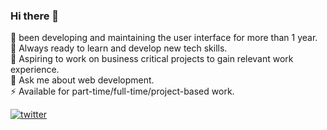 ### Hi there 👋

🔭 been developing and maintaining the user interface for more than 1 year.
<br>
🌱 Always ready to learn and develop new tech skills.
<br>
👯 Aspiring to work on business critical projects to gain relevant work experience.
<br>
💬 Ask me about web development.
<br>
⚡ Available for part-time/full-time/project-based work.
<br>


<a href="twitter.com">![twitter](https://user-images.githubusercontent.com/104835999/208291659-1031a7c4-f56c-4ab8-9ff9-d9702808dd47.jpg)</a>



